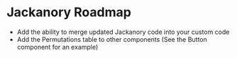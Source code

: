 # Jackanory Roadmap

- Add the ability to merge updated Jackanory code into your custom code
- Add the Permutations table to other components (See the Button component for an example)
